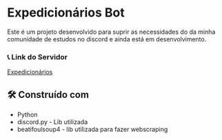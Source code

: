# Expedicionários Bot

Este é um projeto desenvolvido para suprir as necessidades do da minha comunidade de estudos no discord e ainda está em desenvolvimento.
### 📞 Link do Servidor
[Expedicionários](https://discord.gg/z3nyUhGCzx)

## 🛠️ Construído com
* Python
* discord.py - Lib utilizada
* beatifoulsoup4 - lib utilizada para fazer webscraping
